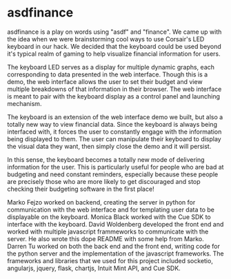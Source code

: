 # asdfinance

asdfinance is a play on words using "asdf" and "finance". We came up with the idea when we were brainstorming cool ways to use Corsair's LED keyboard in our hack. We decided that the keyboard could be used beyond it's typical realm of gaming to help visualize financial information for users.

The keyboard LED serves as a display for multiple dynamic graphs, each corresponding to data presented in the web interface. Though this is a demo, the web interface allows the user to set their budget and view multiple breakdowns of that information in their browser. The web interface is meant to pair with the keyboard display as a control panel and launching mechanism.

The keyboard is an extension of the web interface demo we built, but also a totally new way to view financial data. Since the keyboard is always being interfaced with, it forces the user to constantly engage with the information being displayed to them. The user can manipulate their keyboard to display the visual data they want, then simply close the demo and it will persist. 

In this sense, the keyboard becomes a totally new mode of delivering information for the user. This is particularly useful for people who are bad at budgeting and need constant reminders, especially because these people are precisely those who are more likely to get discouraged and stop checking their budgeting software in the first place!

Marko Fejzo worked on backend, creating the server in python for communication with the web interface and for templating user data to be displayable on the keyboard. Monica Black worked with the Cue SDK to interface with the keyboard. David Woldenberg developed the front end and worked with multiple javascript frammeworks to communicate with the server. He also wrote this dope README with some help from Marko. Darren Tu worked on both the back end and the front end, writing code for the python server and the implementation of the javascript frameworks. The frameworks and libraries that we used for this project included socketio, angularjs, jquery, flask, chartjs, Intuit Mint API, and Cue SDK.
